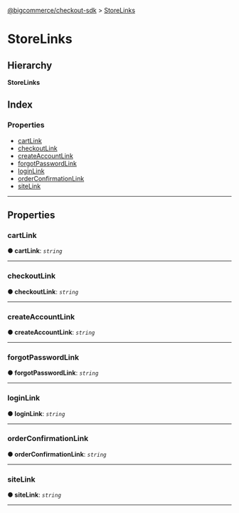 [@bigcommerce/checkout-sdk](../README.md) > [StoreLinks](../interfaces/storelinks.md)

# StoreLinks

## Hierarchy

**StoreLinks**

## Index

### Properties

* [cartLink](storelinks.md#cartlink)
* [checkoutLink](storelinks.md#checkoutlink)
* [createAccountLink](storelinks.md#createaccountlink)
* [forgotPasswordLink](storelinks.md#forgotpasswordlink)
* [loginLink](storelinks.md#loginlink)
* [orderConfirmationLink](storelinks.md#orderconfirmationlink)
* [siteLink](storelinks.md#sitelink)

---

## Properties

<a id="cartlink"></a>

###  cartLink

**● cartLink**: *`string`*

___
<a id="checkoutlink"></a>

###  checkoutLink

**● checkoutLink**: *`string`*

___
<a id="createaccountlink"></a>

###  createAccountLink

**● createAccountLink**: *`string`*

___
<a id="forgotpasswordlink"></a>

###  forgotPasswordLink

**● forgotPasswordLink**: *`string`*

___
<a id="loginlink"></a>

###  loginLink

**● loginLink**: *`string`*

___
<a id="orderconfirmationlink"></a>

###  orderConfirmationLink

**● orderConfirmationLink**: *`string`*

___
<a id="sitelink"></a>

###  siteLink

**● siteLink**: *`string`*

___

